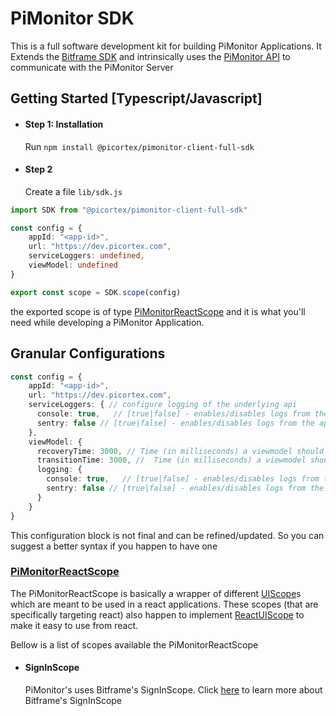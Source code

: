 # PiMonitor SDK

This is a full software development kit for building PiMonitor Applications. It Extends the [Bitframe SDK](../../bitframe/sdk/ReadeMe.md) and intrinsically uses the [PiMonitor API](../api/ReadMe.md)
to communicate with the PiMonitor Server

## Getting Started [Typescript/Javascript]

- #### Step 1: Installation

  Run `npm install @picortex/pimonitor-client-full-sdk`

- #### Step 2

  Create a file `lib/sdk.js`

```typescript
import SDK from "@picortex/pimonitor-client-full-sdk"

const config = {
    appId: "<app-id>",
    url: "https://dev.picortex.com",
    serviceLoggers: undefined,
    viewModel: undefined
}

export const scope = SDK.scope(config)
```

the exported scope is of type [PiMonitorReactScope](../../../pi-monitor/pi-monitor-sdk/client/react/src/main/kotlin/pimonitor/PiMonitorReactScope.kt)
and it is what you'll need while developing a PiMonitor Application.

## Granular Configurations

```typescript
const config = {
    appId: "<app-id>",
    url: "https://dev.picortex.com",
    serviceLoggers: { // configure logging of the underlying api
      console: true,   // [true|false] - enables/disables logs from the api to the console
      sentry: false // [true|false] - enables/disables logs from the api to sentry  
    },
    viewModel: {
      recoveryTime: 3000, // Time (in milliseconds) a viewmodel should take to recover itself from an error state
      transitionTime: 3000, //  Time (in milliseconds) a viewmodel should take to transtion from a success state to visible data
      logging: {
        console: true,   // [true|false] - enables/disables logs from the api to the console
        sentry: false // [true|false] - enables/disables logs from the api to sentry  
      }
    }
}
```

This configuration block is not final and can be refined/updated. So you can suggest a better syntax if you happen to have one

### [PiMonitorReactScope](../../../pi-monitor/pi-monitor-sdk/client/react/src/main/kotlin/pimonitor/PiMonitorReactScope.kt)

The PiMonitorReactScope is basically a wrapper of different [UIScope](../../../bitframe-sdk/client/core/src/commonMain/kotlin/bitframe/client/UIScope.kt)s which are meant to be used in a react
applications. These scopes (that are specifically targeting react) also happen to implement [ReactUIScope](../../../bitframe-sdk/client/react/src/main/kotlin/bitframe/client/ReactUIScope.kt) to make
it easy to use from react.

Bellow is a list of scopes available the PiMonitorReactScope

- #### SignInScope

  PiMonitor's uses Bitframe's SignInScope. Click [here](../../bitframe/sdk/SignInScope.md) to learn more about Bitframe's SignInScope
